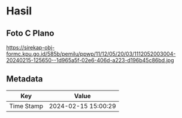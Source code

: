 # Hasil

## Foto C Plano

https://sirekap-obj-formc.kpu.go.id/585b/pemilu/ppwp/11/12/05/20/03/1112052003004-20240215-125650--1d965a5f-02e6-406d-a223-d196b45c86bd.jpg


## Metadata

| Key        | Value               |
| ---------- | ------------------- |
| Time Stamp | 2024-02-15 15:00:29 |



